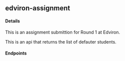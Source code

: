 ## edviron-assignment

#### Details
  This is an assignment submittion for Round 1 at Edviron. 
  
  This is an api that returns the list of defauter students.

#### Endpoints
  
